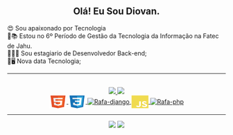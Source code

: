 <div align="center"><h2>Olá! Eu Sou Diovan.</h2></div>
<div>
😍 Sou apaixonado por Tecnologia<br>
🏫📚  Estou no 6º Período de Gestão da Tecnologia da Informação na Fatec de Jahu.<br>
🧑🏻‍💻  Sou estagiario de Desenvolvedor Back-end;<br>
🏢🖥️  Nova data Tecnologia;
</div>
<hr><br>
<div align="center">
  <a href="https://github.com/diovanbaptista">
  <img height="180em" src="https://github-readme-stats.vercel.app/api?username=Diovanbaptista&show_icons=true&theme=dracula&include_all_commits=true&count_private=true"/>
  <img height="180em" src="https://github-readme-stats.vercel.app/api/top-langs/?username=Diovanbaptista&layout=compact&langs_count=7&theme=dracula"/>
  <br>
  
  <img align="center" alt="Rafa-HTML" height="30" width="40" src="https://raw.githubusercontent.com/devicons/devicon/master/icons/html5/html5-original.svg">
  <img align="center" alt="Rafa-CSS" height="30" width="40" src="https://raw.githubusercontent.com/devicons/devicon/master/icons/css3/css3-original.svg">
  <img align="center" alt="Rafa-django" height="60" width="40" src="https://cdn.jsdelivr.net/gh/devicons/devicon/icons/django/django-plain-wordmark.svg">
  <img align="center" alt="Rafa-Js" height="30" width="40" src="https://raw.githubusercontent.com/devicons/devicon/master/icons/javascript/javascript-plain.svg">
  <img align="center" alt="Rafa-php" height="60" width="40" src="https://cdn.jsdelivr.net/gh/devicons/devicon/icons/php/php-original.svg">
  
</div>
<hr>
<div align="center">
  
  <a href = "mailto:Diovantrab@gmail.com@gmail.com"><img src="https://img.shields.io/badge/-Gmail-%23333?style=for-the-badge&logo=gmail&logoColor=white" target="_blank"></a>
  <a href="https://www.linkedin.com/in/diovan-baptista-98ab24212/" target="_blank"><img src="https://img.shields.io/badge/-LinkedIn-%230077B5?style=for-the-badge&logo=linkedin&logoColor=white" target="_blank"></a>
</div>

